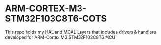 # ARM-CORTEX-M3-STM32F103C8T6-COTS
This repo holds my HAL and MCAL Layers that includes drivers &amp; handlers developed for ARM-Cortex M3 STM32F103C8T6 MCU
